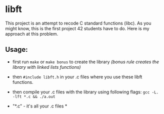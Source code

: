 # libft

This project is an attempt to recode C standard functions (libc). As you might know, this is the first project 42 students have to do. 
Here is my approach at this problem.

## Usage:
* first run `make` or `make bonus` to create the library 
*(bonus rule creates the library with linked lists functions)*

* then `#include libft.h` in your .c files where you use these libft functions.

* then compile your .c files with the library using following flags:
`gcc -L. -lft *.c && ./a.out`
* "*.c" - it's all your .c files * 
